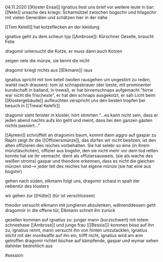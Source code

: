 04.11.2020
[[Kloster Ensai]]
Ignatius liest uns brief vor
weitere leute in bar: [[Nele]]
ursache des kriegs: Scharmützel zwischen bogschir und hilagschir mit vielen Generälen und schätzen hier in der nähe

[[Tom Ketell]] hat kotzeflecken an der kleidung

ignatius geht zu dem scheun typ [[Ambrose]]: Kürschner Geselle, braucht Felle

dragomir untersucht die Kotze, er muss dann auch Kotzen

zeigen nele die münze, sie kennt die nicht

dragomir kriegt nichts aus [[Elkmann]] raus

ignatius spricht mit tom ketell (wollen rausgehen um ungestört zu reden, wankt nach drausen): tom ist schnapsbrauer (der beste, mit prominenter kundschaft in bailand, in trewal), er hat birnenschnaps aufgemacht "birne war nicht die frischeste", er hat den schnaps ausgekotzt, er sah Licht beim [[Klostergebäude]] aufleuchten
verspricht uns den besten tropfen bei besuch in [[Trewal Kelefir]]

dragomir sieht fenster in kloster, hört stimmen "...es kann nicht sein, dass er jeden abend nachts aufs klo geht und meint, dass bei den ganzen gästen nichts passiert..."

[[Ayreen]] schnüffelt an dragomirs baum, kommt dann aggro auf gaspar zu
Raphi zeigt ihr die [[Offiziersmünze]], das dürfen wir nicht besitzen, ist den alten offizieren des reiches vorbehalten. Sie hat selebr so eine (in ihrem münztäschchen), offizier aus bogshir, den sie nicht mehr vor dem tod retten konnte hat sie ihr vermacht. dient als offiziersausweis. (sie als wache des weißen stroms)
gaspar und theodore erkennen, dass es nicht die gleichen münzen sind--> jeder teil des reiches hat eigene münze (sie hat eine aus bogshir)

gehen nach süden, elkmann folgt uns, dragomir schaut in spalt der nebentür des klosters

wir gehen zur [[Hütte]] (tür ist verschlossen)

theodor versucht elkmann mit jonglieren abzulenken, währenddessen geht dragomnir in die offene tür, Elkmann schreit ihn zurück

gesellen kommen auf ignatius zu: junger mann (kurzschwert) mit totem schneehase [[Ambrose]] und junge frau ([[Bessia]]) kommen böse auf ihn zu, 
Ignatius rennt, mann versucht ihn von hinten umzutacklen, ignatius sticht mit der mordwaffe auf ihn ein, trifft nicht, ignatius wird am arm getroffen
dragomir richtet büchse auf kämpfende, gaspar und wymar sehen dahinter bedrohlich aus

#session 